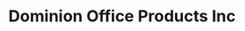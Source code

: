 ---
title: "Dominion Office Products Inc"
url: /lebanon/dominion-office-products-inc/
shop: Allgemein
---